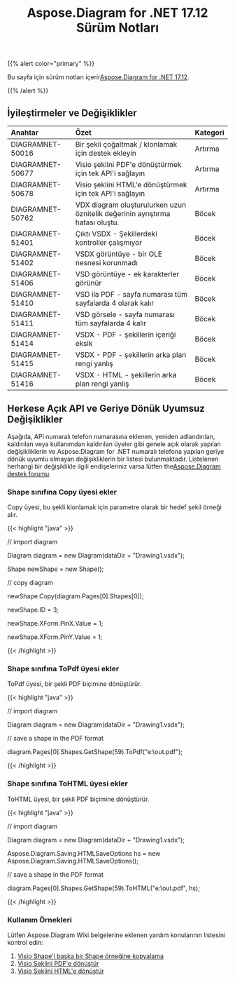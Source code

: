 ﻿---
title: Aspose.Diagram for .NET 17.12 Sürüm Notları
type: docs
weight: 10
url: /tr/net/aspose-diagram-for-net-17-12-release-notes/
---
{{% alert color="primary" %}} 

 Bu sayfa için sürüm notları içerir[Aspose.Diagram for .NET 17.12](https://www.nuget.org/packages/Aspose.Diagram/17.12.0).

{{% /alert %}} 
## **İyileştirmeler ve Değişiklikler**

|**Anahtar**|**Özet**|**Kategori**|
|:- |:- |:- |
|DIAGRAMNET-50016|Bir şekli çoğaltmak / klonlamak için destek ekleyin|Artırma|
|DIAGRAMNET-50677|Visio şeklini PDF'e dönüştürmek için tek API'i sağlayın|Artırma|
|DIAGRAMNET-50678|Visio şeklini HTML'e dönüştürmek için tek API'i sağlayın|Artırma|
|DIAGRAMNET-50762|VDX diagram oluşturulurken uzun öznitelik değerinin ayrıştırma hatası oluştu.|Böcek|
|DIAGRAMNET-51401|Çıktı VSDX - Şekillerdeki kontroller çalışmıyor|Böcek|
|DIAGRAMNET-51402|VSDX görüntüye - bir OLE nesnesi korunmadı|Böcek|
|DIAGRAMNET-51406|VSD görüntüye - ek karakterler görünür|Böcek|
|DIAGRAMNET-51410|VSD ila PDF - sayfa numarası tüm sayfalarda 4 olarak kalır|Böcek|
|DIAGRAMNET-51411|VSD görsele - sayfa numarası tüm sayfalarda 4 kalır|Böcek|
|DIAGRAMNET-51414|VSDX - PDF - şekillerin içeriği eksik|Böcek|
|DIAGRAMNET-51415|VSDX - PDF - şekillerin arka plan rengi yanlış|Böcek|
|DIAGRAMNET-51416|VSDX - HTML - şekillerin arka plan rengi yanlış|Böcek|
## **Herkese Açık API ve Geriye Dönük Uyumsuz Değişiklikler**
Aşağıda, API numaralı telefon numarasına eklenen, yeniden adlandırılan, kaldırılan veya kullanımdan kaldırılan üyeler gibi genele açık olarak yapılan değişikliklerin ve Aspose.Diagram for .NET numaralı telefona yapılan geriye dönük uyumlu olmayan değişikliklerin bir listesi bulunmaktadır. Listelenen herhangi bir değişiklikle ilgili endişeleriniz varsa lütfen the[Aspose.Diagram destek forumu](https://forum.aspose.com/c/diagram/17).
### **Shape sınıfına Copy üyesi ekler**
Copy üyesi, bu şekli klonlamak için parametre olarak bir hedef şekil örneği alır.

{{< highlight "java" >}}

 // import diagram

Diagram diagram = new Diagram(dataDir + "Drawing1.vsdx");

Shape newShape = new Shape();

// copy diagram

newShape.Copy(diagram.Pages[0].Shapes[0]);

newShape.ID = 3;

newShape.XForm.PinX.Value = 1;

newShape.XForm.PinY.Value = 1;

{{< /highlight >}}
### **Shape sınıfına ToPdf üyesi ekler**
ToPdf üyesi, bir şekli PDF biçimine dönüştürür.

{{< highlight "java" >}}

 // import diagram

Diagram diagram = new Diagram(dataDir + "Drawing1.vsdx");

// save a shape in the PDF format

diagram.Pages[0].Shapes.GetShape(59).ToPdf("e:\\out.pdf");

{{< /highlight >}}
### **Shape sınıfına ToHTML üyesi ekler**
ToHTML üyesi, bir şekli PDF biçimine dönüştürür.

{{< highlight "java" >}}

 // import diagram

Diagram diagram = new Diagram(dataDir + "Drawing1.vsdx");

Aspose.Diagram.Saving.HTMLSaveOptions hs = new Aspose.Diagram.Saving.HTMLSaveOptions();

// save a shape in the PDF format

diagram.Pages[0].Shapes.GetShape(59).ToHTML("e:\\out.pdf", hs);

{{< /highlight >}}
### **Kullanım Örnekleri**
Lütfen Aspose.Diagram Wiki belgelerine eklenen yardım konularının listesini kontrol edin:

1. [Visio Shape'i başka bir Shape örneğine kopyalama](/diagram/tr/net/add-2c-retrieve-2c-copy-and-read-visio-shape-data-html/#add-retrieve-copyandreadvisioshapedata-copyavisioshapetoanothershapeinstance)
1. [Visio Şeklini PDF'e dönüştür](https://docs.aspose.com/diagram/net/convert-a-visio-shape-to-pdf/)
1. [Visio Şeklini HTML'e dönüştür](https://docs.aspose.com/diagram/net/convert-a-visio-shape-to-html/)

